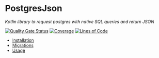 PostgresJson
============
_Kotlin library to request postgres with native SQL queries and return JSON_

[![Quality Gate Status](https://sonarcloud.io/api/project_badges/measure?project=postgres-json&metric=alert_status)](https://sonarcloud.io/dashboard?id=postgres-json)
[![Coverage](https://sonarcloud.io/api/project_badges/measure?project=postgres-json&metric=coverage)](https://sonarcloud.io/dashboard?id=postgres-json)
[![Lines of Code](https://sonarcloud.io/api/project_badges/measure?project=postgres-json&metric=ncloc)](https://sonarcloud.io/dashboard?id=postgres-json)

* [Installation](./docs/installation.md)
* [Migrations](./docs/migrations/migrations.md)
* [Usage](./docs/usage/usage.md)
